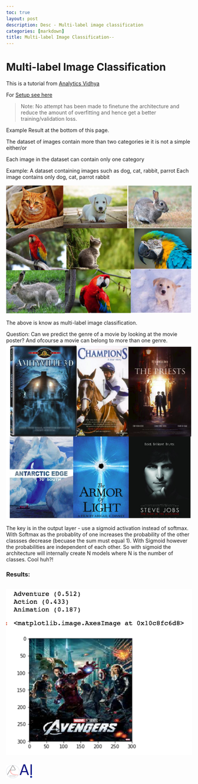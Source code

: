 ```yaml
---
toc: true
layout: post
description: Desc - Multi-label image classification
categories: [markdown]
title: Multi-label Image Classification--
---
```

# Multi-label Image Classification

This is a tutorial from [Analytics Vidhya](https://www.analyticsvidhya.com/blog/2019/04/build-first-multi-label-image-classification-model-python/#)

For [Setup see here](https://github.com/DexterDSilva/multi-label-img-class/tree/master)
> Note: No attempt has been made to finetune the architecture and reduce the amount of overfitting and hence get a better training/validation loss.

Example Result at the bottom of this page.

The dataset of images contain more than two categories ie it is not a simple either/or 

Each image in the dataset can contain only one category

Example: A dataset containing images such as dog, cat, rabbit, parrot
Each image contains only dog, cat, parrot rabbit

![](/images/multi-label-img-class.png)

The above is know as multi-label image classification.

Question: Can we predict the genre of a movie by looking at the movie poster? And ofcourse a movie can belong to more than one genre.
![](/images/multi-label-img-class-2.png)

The key is in the output layer - use a sigmoid activation instead of softmax. With Softmax as the probablity of one increases the probability of the other classses decrease (becuase the sum must equal 1). With Sigmoid however the probabilities are independent of each other. So with sigmoid the architecture will internally create N models where N is the number of classes. Cool huh?!

### Results:
![](/images/multi-label-op-1.png)
---

![](/images/aero-robot-with-logo-small.png)![](/images/onpointai-logo-small.png)


